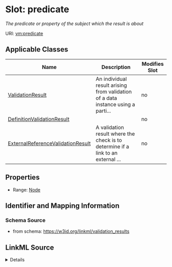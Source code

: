 

# Slot: predicate


_The predicate or property of the subject which the result is about_



URI: [vm:predicate](https://w3id.org/linkml/validation-model/predicate)



<!-- no inheritance hierarchy -->





## Applicable Classes

| Name | Description | Modifies Slot |
| --- | --- | --- |
| [ValidationResult](ValidationResult.md) | An individual result arising from validation of a data instance using a parti... |  no  |
| [DefinitionValidationResult](DefinitionValidationResult.md) |  |  no  |
| [ExternalReferenceValidationResult](ExternalReferenceValidationResult.md) | A validation result where the check is to determine if a link to an external ... |  no  |







## Properties

* Range: [Node](Node.md)





## Identifier and Mapping Information







### Schema Source


* from schema: https://w3id.org/linkml/validation_results




## LinkML Source

<details>
```yaml
name: predicate
description: The predicate or property of the subject which the result is about
from_schema: https://w3id.org/linkml/validation_results
related_mappings:
- sh:resultPath
rank: 1000
alias: predicate
domain_of:
- ValidationResult
range: Node

```
</details>